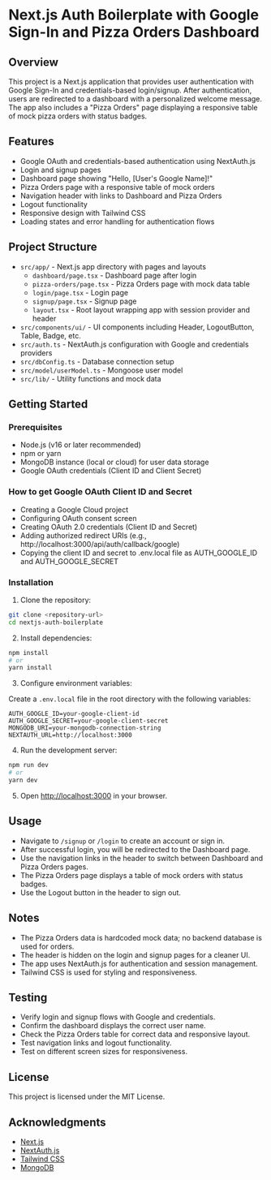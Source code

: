 # Next.js Auth Boilerplate with Google Sign-In and Pizza Orders Dashboard

## Overview

This project is a Next.js application that provides user authentication with Google Sign-In and credentials-based login/signup. After authentication, users are redirected to a dashboard with a personalized welcome message. The app also includes a "Pizza Orders" page displaying a responsive table of mock pizza orders with status badges.

## Features

- Google OAuth and credentials-based authentication using NextAuth.js
- Login and signup pages
- Dashboard page showing "Hello, [User's Google Name]!"
- Pizza Orders page with a responsive table of mock orders
- Navigation header with links to Dashboard and Pizza Orders
- Logout functionality
- Responsive design with Tailwind CSS
- Loading states and error handling for authentication flows

## Project Structure

- `src/app/` - Next.js app directory with pages and layouts
  - `dashboard/page.tsx` - Dashboard page after login
  - `pizza-orders/page.tsx` - Pizza Orders page with mock data table
  - `login/page.tsx` - Login page
  - `signup/page.tsx` - Signup page
  - `layout.tsx` - Root layout wrapping app with session provider and header
- `src/components/ui/` - UI components including Header, LogoutButton, Table, Badge, etc.
- `src/auth.ts` - NextAuth.js configuration with Google and credentials providers
- `src/dbConfig.ts` - Database connection setup
- `src/model/userModel.ts` - Mongoose user model
- `src/lib/` - Utility functions and mock data

## Getting Started

### Prerequisites

- Node.js (v16 or later recommended)
- npm or yarn
- MongoDB instance (local or cloud) for user data storage
- Google OAuth credentials (Client ID and Client Secret)

### How to get Google OAuth Client ID and Secret
- Creating a Google Cloud project
- Configuring OAuth consent screen
- Creating OAuth 2.0 credentials (Client ID and Secret)
- Adding authorized redirect URIs (e.g., http://localhost:3000/api/auth/callback/google)
- Copying the client ID and secret to .env.local file as AUTH_GOOGLE_ID and AUTH_GOOGLE_SECRET

### Installation

1. Clone the repository:

```bash
git clone <repository-url>
cd nextjs-auth-boilerplate
```

2. Install dependencies:

```bash
npm install
# or
yarn install
```

3. Configure environment variables:

Create a `.env.local` file in the root directory with the following variables:

```env
AUTH_GOOGLE_ID=your-google-client-id
AUTH_GOOGLE_SECRET=your-google-client-secret
MONGODB_URI=your-mongodb-connection-string
NEXTAUTH_URL=http://localhost:3000
```

4. Run the development server:

```bash
npm run dev
# or
yarn dev
```

5. Open [http://localhost:3000](http://localhost:3000) in your browser.

## Usage

- Navigate to `/signup` or `/login` to create an account or sign in.
- After successful login, you will be redirected to the Dashboard page.
- Use the navigation links in the header to switch between Dashboard and Pizza Orders pages.
- The Pizza Orders page displays a table of mock orders with status badges.
- Use the Logout button in the header to sign out.

## Notes

- The Pizza Orders data is hardcoded mock data; no backend database is used for orders.
- The header is hidden on the login and signup pages for a cleaner UI.
- The app uses NextAuth.js for authentication and session management.
- Tailwind CSS is used for styling and responsiveness.

## Testing

- Verify login and signup flows with Google and credentials.
- Confirm the dashboard displays the correct user name.
- Check the Pizza Orders table for correct data and responsive layout.
- Test navigation links and logout functionality.
- Test on different screen sizes for responsiveness.

## License

This project is licensed under the MIT License.

## Acknowledgments

- [Next.js](https://nextjs.org/)
- [NextAuth.js](https://next-auth.js.org/)
- [Tailwind CSS](https://tailwindcss.com/)
- [MongoDB](https://www.mongodb.com/)
